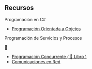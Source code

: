 ## Recursos
Programación en C#
- [Programación Orientada a Objetos](/prg/csharp/poo)

Programación de Servicios y Procesos

:orange_book:

- [Programación Concurrente ( :orange_book: Libro )](/psp/concurrente)
- [Comunicaciones en Red](/psp/comunicaciones)

